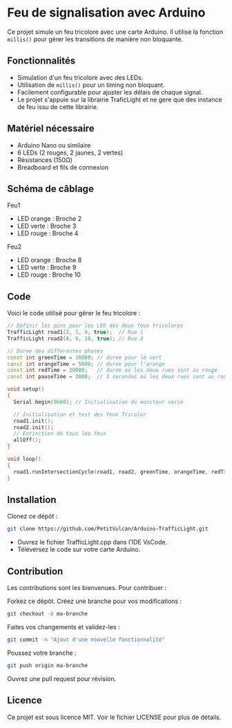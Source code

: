 # Feu de signalisation avec Arduino

Ce projet simule un feu tricolore avec une carte Arduino. Il utilise la fonction `millis()` pour gérer les transitions de manière non bloquante.

## Fonctionnalités

- Simulation d'un feu tricolore avec des LEDs.
- Utilisation de `millis()` pour un timing non bloquant.
- Facilement configurable pour ajuster les délais de chaque signal.
- Le projet s'appuie sur la librairie TraficLight et ne gere que des instance de feu issu de cette librairie.

## Matériel nécessaire

- Arduino Nano ou similaire
- 6 LEDs (2 rouges, 2 jaunes, 2 vertes)
- Résistances (150Ω)
- Breadboard et fils de connexion

## Schéma de câblage
Feu1
- LED orange : Broche 2
- LED verte : Broche 3
- LED rouge : Broche 4

Feu2
- LED orange : Broche 8
- LED verte : Broche 9
- LED rouge : Broche 10
  

## Code

Voici le code utilisé pour gérer le feu tricolore :

```cpp
// Definir les pins pour les LED des deux feux tricolores
TrafficLight road1(2, 3, 4, true);  // Rue 1
TrafficLight road2(8, 9, 10, true); // Rue 2

// Duree des differentes phases
const int greenTime = 30000; // duree pour le vert
const int orangeTime = 5000; // duree pour l'orange
const int redTime = 30000;   // duree où les deux rues sont au rouge
const int pauseTime = 3000;  // 3 secondes où les deux rues sont au rouge

void setup()
{
  Serial.begin(9600); // Initialisation du moniteur serie

  // Initialisation et test des feux Tricolor
  road1.init();
  road2.init();
  // Extinction de tous les feux
  allOff();
}

void loop()
{
  road1.runIntersectionCycle(road1, road2, greenTime, orangeTime, redTime, pauseTime);
}

```

## Installation
Clonez ce dépôt :
```bash
git clone https://github.com/PetitVulcan/Arduino-TrafficLight.git
```
- Ouvrez le fichier TrafficLight.cpp dans l'IDE VsCode.
- Téléversez le code sur votre carte Arduino.

## Contribution
Les contributions sont les bienvenues. Pour contribuer :

Forkez ce dépôt.
Créez une branche pour vos modifications :
```bash
git checkout -b ma-branche
```

Faites vos changements et validez-les :
```bash
git commit -m "Ajout d'une nouvelle fonctionnalité"
```

Poussez votre branche :
```bash
git push origin ma-branche
```
Ouvrez une pull request pour révision.

## Licence
Ce projet est sous licence MIT. Voir le fichier LICENSE pour plus de détails.
